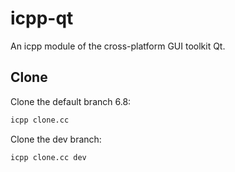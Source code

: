 # icpp-qt
An icpp module of the cross-platform GUI toolkit Qt.

## Clone
Clone the default branch 6.8:
```sh
icpp clone.cc
```
Clone the dev branch:
```sh
icpp clone.cc dev
```
